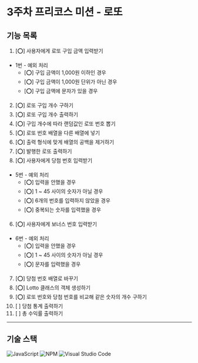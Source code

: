 # 3주차 프리코스 미션 - 로또 

## 기능 목록
1.  [⭕] 사용자에게 로또 구입 금액 입력받기

* 1번 - 예외 처리
    * [⭕] 구입 금액이 1,000원 이하인 경우
    * [⭕] 구입 금액이 1,000원 단위가 아닌 경우
    * [⭕] 구입 금액에 문자가 있을 경우
 
2. [⭕] 로또 구입 개수 구하기
2. [⭕] 로또 구입 개수 출력하기
3. [⭕] 구입 개수에 따라 랜덤값인 로또 번호 뽑기
3. [⭕] 로또 번호 배열을 다른 배열에 넣기
3. [⭕] 출력 형식에 맞게 배열의 공백을 제거하기
4. [⭕] 발행한 로또 출력하기
5. [⭕] 사용자에게 당첨 번호 입력받기

* 5번 - 예외 처리
    * [⭕] 입력을 안했을 경우
    * [⭕] 1 ~ 45 사이의 숫자가 아닐 경우
    * [⭕] 6개의 번호를 입력하지 않았을 경우
    * [⭕] 중복되는 숫자를 입력했을 경우

6. [⭕] 사용자에게 보너스 번호 입력받기

* 6번 - 예외 처리
    * [⭕] 입력을 안했을 경우
    * [⭕] 1 ~ 45 사이의 숫자가 아닐 경우
    * [⭕] 문자를 입력했을 경우

7. [⭕] 당첨 번호 배열로 바꾸기
7. [⭕] Lotto 클래스의 객체 생성하기
7. [⭕] 로또 번호와 당첨 번호를 비교해 같은 숫자의 개수 구하기
7. [ ] 당첨 통계 출력하기
8. [ ] 총 수익률 출력하기

-------
## 기술 스택
![JavaScript](https://img.shields.io/badge/javascript-%23323330.svg?style=for-the-badge&logo=javascript&logoColor=%23F7DF1E)  ![NPM](https://img.shields.io/badge/NPM-%23CB3837.svg?style=for-the-badge&logo=npm&logoColor=white) ![Visual Studio Code](https://img.shields.io/badge/Visual%20Studio%20Code-0078d7.svg?style=for-the-badge&logo=visual-studio-code&logoColor=white)